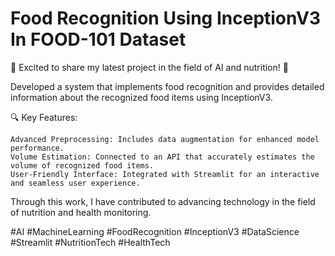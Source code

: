 # Food Recognition Using InceptionV3 In FOOD-101 Dataset 

🚀 Excited to share my latest project in the field of AI and nutrition! 🚀

Developed a system that implements food recognition and provides detailed information about the recognized food items using InceptionV3.

🔍 Key Features:

    Advanced Preprocessing: Includes data augmentation for enhanced model performance.
    Volume Estimation: Connected to an API that accurately estimates the volume of recognized food items.
    User-Friendly Interface: Integrated with Streamlit for an interactive and seamless user experience.

Through this work, I have contributed to advancing technology in the field of nutrition and health monitoring.

#AI #MachineLearning #FoodRecognition #InceptionV3 #DataScience #Streamlit #NutritionTech #HealthTech
